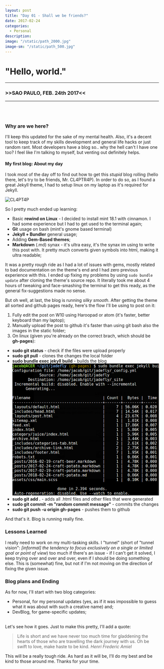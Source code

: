 ```yaml
---
layout: post
title: "Day 01 - Shall we be friends?"
date: 2017-02-24
categories:
  - Personal
description:
image: "/static/path_2000.jpg"
image-sm: "/static/path_500.jpg"
---
```



# "Hello, world."
---
###  >>SAO PAULO, FEB. 24th 2017<<
---
<br><br>

### Why are we here?
I'll keep this updated for the sake of my mental health. Also, it's a decent tool to keep track of my skills development and general life hacks or just random rant. Most developers have a blog so.. why the hell can't I have one too? I feel like I'm talking to myself, but venting out definitely helps.


#### My first blog: About my day
I took most of the day off to find out how to get this *stupid* blog rolling (hello there, let's try to be friends, Mr. CL4PTR4P). In order to do so, as I found a great Jekyll theme, I had to setup linux on my laptop as it's required for Jekyll.

![CL4PT4P](https://m.popkey.co/530e0a/XRjLe.gif "Hey there")

So I pretty much ended up learning:

* Basic **rewind on Linux** - I decided to install mint 18.1 with cinnamon. I had some experience but I had to get used to the terminal again;
* **Gi**t usage on bash (mint's gnome based terminal)
* **Jekyll + Bundler** general usage;
* Adding **Gem-Based themes**;
* **Markdown** (.md) synax - it's ultra easy, it's the synax im using to write this post with. It pretty much converts given symbols into html, making it ultra readable;

It was a pretty rough ride as I had a lot of issues with gems, mostly related to bad documentation on the theme's end and I had zero previous experience with this. I ended up fixing my problems by using `sudo bundle update` after cloning the theme's source repo. It literally took me about 4 hours of tweaking and face-smashing the terminal to get this ready, as the general fix-suggestions made no sense.

But oh well, at last, the blog is running _silky smooth_. After getting the theme all sorted and github pages ready, here's the flow I'll be using to post on it:

1. Fully edit the post on W10 using Haroopad or atom (it's faster, better keyboard than my laptop);
2. Manually upload the post to github it's faster than using git bash also the images in the static folder;
3. On linux (given you're already on the correct brach, which should be **gh-pages**):
  * **sudo git status** - check if the files were upload properly
  * **sudo git pull**   - clones the changes the local folder
  * **sudo bundle exec jekyll build**  - builds the blog ![Alt](/static/bexec.png "Hello, terminal!")
  * **sudo git add .** - adds all .html files and other files that were generated
  * **sudo git commit -m "random commit message"** - commits the changes
  * **sudo git push -u origin gh-pages** - pushes them to github

And that's it. Blog is running really fine.<br>

### Lessons Learned
I really need to work on my multi-tasking skills. I "tunnel" (short of "tunnel vision": *[informal] the tendency to focus exclusively on a single or limited goal or point of view*) too much if there's an issue - if I can't get it solved, I keep trying over and over and over, even if I should be doing something else. This is (somewhat) fine, but not if I'm not moving on the direction of fixing the given issue.

### Blog plans and Ending
As for now, I'll start with two blog categories:
* Personal, for my personal updates (yes, as if it was impossible to guess what it was about with such a creative name) and;
* DevBlog, for game-specific updates;

<br>
Let's see how it goes. Just to make this pretty, I'll add a quote:

<blockquote>Life is short and we have never too much time for gladdening the hearts of those who are travelling the dark journey with us. Oh be swift to love, make haste to be kind.  
<cite>Henri Frederic Amiel</cite></blockquote>

This will be a really tough ride. As hard as it will be, I'll do my best and be kind to those around me. Thanks for your time.
